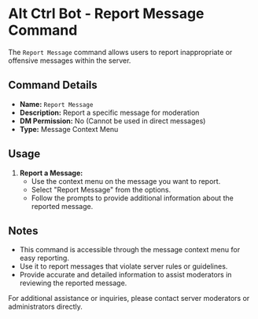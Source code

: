 # Alt Ctrl Bot - Report Message Command

The `Report Message` command allows users to report inappropriate or offensive messages within the server.

## Command Details

-   **Name:** `Report Message`
-   **Description:** Report a specific message for moderation
-   **DM Permission:** No (Cannot be used in direct messages)
-   **Type:** Message Context Menu

## Usage

1. **Report a Message:**
    - Use the context menu on the message you want to report.
    - Select "Report Message" from the options.
    - Follow the prompts to provide additional information about the reported message.

## Notes

-   This command is accessible through the message context menu for easy reporting.
-   Use it to report messages that violate server rules or guidelines.
-   Provide accurate and detailed information to assist moderators in reviewing the reported message.

For additional assistance or inquiries, please contact server moderators or administrators directly.
